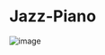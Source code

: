 # Jazz-Piano
![image](https://user-images.githubusercontent.com/118168761/218991576-d9d91bbb-3ab3-4d46-a982-1ececa9e5f2b.png)
